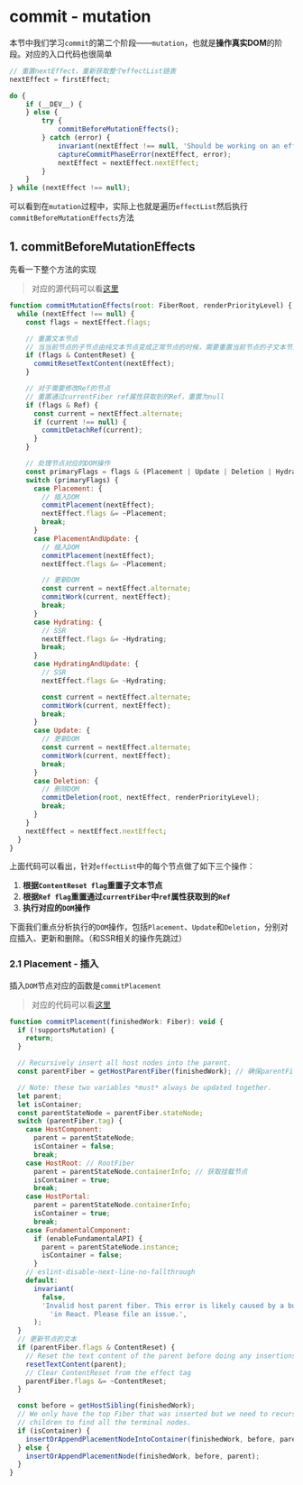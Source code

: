 # commit - mutation

本节中我们学习`commit`的第二个阶段——`mutation`，也就是**操作真实DOM**的阶段。对应的入口代码也很简单

```javascript
// 重置nextEffect，重新获取整个effectList链表
nextEffect = firstEffect;

do {
    if (__DEV__) {
    } else {
        try {
            commitBeforeMutationEffects();
        } catch (error) {
            invariant(nextEffect !== null, 'Should be working on an effect.');
            captureCommitPhaseError(nextEffect, error);
            nextEffect = nextEffect.nextEffect;
        }
    }
} while (nextEffect !== null);
```

可以看到在`mutation`过程中，实际上也就是遍历`effectList`然后执行`commitBeforeMutationEffects`方法

## 1. commitBeforeMutationEffects

先看一下整个方法的实现

> 对应的源代码可以看[这里](https://github.com/careyke/react/blob/765e89b908206fe62feb10240604db224f38de7d/packages/react-reconciler/src/ReactFiberWorkLoop.new.js#L2357)

```javascript
function commitMutationEffects(root: FiberRoot, renderPriorityLevel) {
  while (nextEffect !== null) {
    const flags = nextEffect.flags;

    // 重置文本节点
   	// 当当前节点的子节点由纯文本节点变成正常节点的时候，需要重置当前节点的子文本节点为空字符串
    if (flags & ContentReset) {
      commitResetTextContent(nextEffect);
    }

    // 对于需要修改Ref的节点
    // 重置通过currentFiber ref属性获取到的Ref，重置为null
    if (flags & Ref) {
      const current = nextEffect.alternate;
      if (current !== null) {
        commitDetachRef(current);
      }
    }

    // 处理节点对应的DOM操作
    const primaryFlags = flags & (Placement | Update | Deletion | Hydrating);
    switch (primaryFlags) {
      case Placement: {
        // 插入DOM
        commitPlacement(nextEffect);
        nextEffect.flags &= ~Placement;
        break;
      }
      case PlacementAndUpdate: {
        // 插入DOM
        commitPlacement(nextEffect);
        nextEffect.flags &= ~Placement;

        // 更新DOM
        const current = nextEffect.alternate;
        commitWork(current, nextEffect);
        break;
      }
      case Hydrating: {
        // SSR
        nextEffect.flags &= ~Hydrating;
        break;
      }
      case HydratingAndUpdate: {
        // SSR
        nextEffect.flags &= ~Hydrating;

        const current = nextEffect.alternate;
        commitWork(current, nextEffect);
        break;
      }
      case Update: {
        // 更新DOM
        const current = nextEffect.alternate;
        commitWork(current, nextEffect);
        break;
      }
      case Deletion: {
        // 删除DOM
        commitDeletion(root, nextEffect, renderPriorityLevel);
        break;
      }
    }
    nextEffect = nextEffect.nextEffect;
  }
}
```

上面代码可以看出，针对`effectList`中的每个节点做了如下三个操作：

1. **根据`ContentReset flag`重置子文本节点**
2. **根据`Ref flag`重置通过`currentFiber`中`ref`属性获取到的`Ref`**
3. **执行对应的`DOM`操作**

下面我们重点分析执行的`DOM`操作，包括`Placement`、`Update`和`Deletion`，分别对应插入、更新和删除。（和SSR相关的操作先跳过）

### 2.1 Placement - 插入

插入`DOM`节点对应的函数是`commitPlacement`

> 对应的代码可以看[这里](https://github.com/careyke/react/blob/765e89b908206fe62feb10240604db224f38de7d/packages/react-reconciler/src/ReactFiberCommitWork.new.js#L1205)

```javascript
function commitPlacement(finishedWork: Fiber): void {
  if (!supportsMutation) {
    return;
  }

  // Recursively insert all host nodes into the parent.
  const parentFiber = getHostParentFiber(finishedWork); // 确保parentFilber的stateNode是一个dom节点

  // Note: these two variables *must* always be updated together.
  let parent;
  let isContainer;
  const parentStateNode = parentFiber.stateNode;
  switch (parentFiber.tag) {
    case HostComponent:
      parent = parentStateNode;
      isContainer = false;
      break;
    case HostRoot: // RootFiber
      parent = parentStateNode.containerInfo; // 获取挂载节点
      isContainer = true;
      break;
    case HostPortal:
      parent = parentStateNode.containerInfo;
      isContainer = true;
      break;
    case FundamentalComponent:
      if (enableFundamentalAPI) {
        parent = parentStateNode.instance;
        isContainer = false;
      }
    // eslint-disable-next-line-no-fallthrough
    default:
      invariant(
        false,
        'Invalid host parent fiber. This error is likely caused by a bug ' +
          'in React. Please file an issue.',
      );
  }
  // 更新节点的文本
  if (parentFiber.flags & ContentReset) {
    // Reset the text content of the parent before doing any insertions
    resetTextContent(parent);
    // Clear ContentReset from the effect tag
    parentFiber.flags &= ~ContentReset;
  }

  const before = getHostSibling(finishedWork);
  // We only have the top Fiber that was inserted but we need to recurse down its
  // children to find all the terminal nodes.
  if (isContainer) {
    insertOrAppendPlacementNodeIntoContainer(finishedWork, before, parent);
  } else {
    insertOrAppendPlacementNode(finishedWork, before, parent);
  }
}
```

